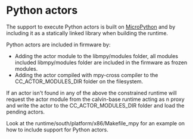 # Python actors

The support to execute Python actors is built on [MicroPython](https://github.com/micropython/micropython) and by including it as a statically linked library when building the runtime.

Python actors are included in firmware by:

- Adding the actor module to the libmpy/modules folder, all modules included libmpy/modules folder are included in the firmware as frozen modules.
- Adding the actor compiled with mpy-cross compiler to the CC_ACTOR_MODULES_DIR folder on the filesystem.

If an actor isn't found in any of the above the constrained runtime will request the actor module from the calvin-base runtime acting as n proxy and write the actor to the CC_ACTOR_MODULES_DIR folder and load the pending actors.

Look at the runtime/south/platform/x86/Makefile_mpy for an example on how to include support for Python actors.
